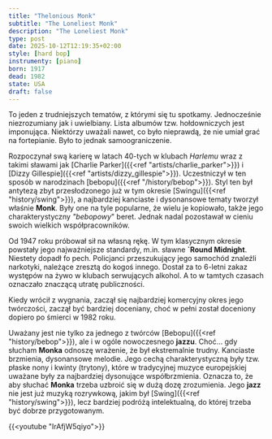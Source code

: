 ```yaml
---
title: "Thelonious Monk"
subtitle: "The Loneliest Monk"
description: "The Loneliest Monk"
type: post
date: 2025-10-12T12:19:35+02:00
style: [hard bop] 
instrumenty: [piano]
born: 1917
dead: 1982
state: USA
draft: false
---
```

To jeden z trudniejszych tematów, z którymi się tu spotkamy. Jednocześnie niezrozumiany jak i uwielbiany. Lista albumów tzw.
hołdowniczych jest imponująca. Niektórzy uważali nawet, co było nieprawdą, że nie umiał grać na fortepianie. Było to jednak
samoograniczenie.

Rozpoczynał swą karierę w latach 40-tych w klubach *Harlemu* wraz z takimi sławami jak [Charlie Parker]({{<ref "artists/charlie_parker">}})
i [Dizzy Gillespie]({{<ref "artists/dizzy_gillespie">}}). Uczestniczył w ten sposób w narodzinach [bebopu]({{<ref "/history/bebop">}}).
Styl ten był antytezą zbyt przesłodzonego już w tym okresie [Swingu]({{<ref "history/swing">}}), a najbardziej kanciaste i dysonansowe
tematy tworzył właśnie __Monk__. Były one na tyle popularne, że wielu je kopiowało, także jego charakterystyczny *"bebopowy*" beret. Jednak
nadal pozostawał w cieniu swoich wielkich współpracowników.

Od 1947 roku próbował sił na własną rękę. W tym klasycznym okresie powstały jego najważniejsze standardy, m.in. sławne __`Round Midnight__.
Niestety dopadł fo pech. Policjanci przeszukujący jego samochód znaleźli narkotyki, należące zresztą do kogoś innego. Dostał za to
6-letni zakaz występów na żywo w klubach serwujących alkohol. A to w tamtych czasach oznaczało znaczącą utratę publiczności.

Kiedy wrócił z wygnania, zaczął się najbardziej komercyjny okres jego twórczości, zaczął być bardziej doceniany, choć w pełni
został doceniony dopiero po śmierci w 1982 roku.

Uważany jest nie tylko za jednego z twórców [Bebopu]({{<ref "history/bebop">}}), ale i w ogóle nowoczesnego __jazzu__. Choć...
gdy słucham __Monka__ odnoszę wrażenie, że był ekstremalnie trudny. Kanciaste brzmienia, dysonansowe melodie. Jego cechą charakterystyczną
były tzw. płaske nony i kwinty (trytony), które w tradycyjnej muzyce europejskiej uważane były za najbardziej dysonujące współbrzmienia.
Oznacza to, że aby słuchać __Monka__ trzeba uzbroić się w dużą dozę zrozumienia. Jego __jazz__ nie jest już muzyką rozrywkową, jakim był
[Swing]({{<ref "history/swing">}}), lecz bardziej podróżą intelektualną, do której trzeba być dobrze przygotowanym.

{{<youtube "IrAfjW5qiyo">}}